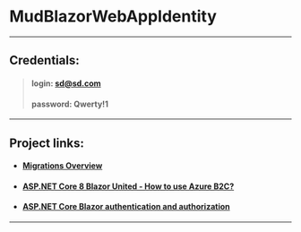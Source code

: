 # MudBlazorWebAppIdentity
---
## Credentials:
>#### login: sd@sd.com 
>#### password: Qwerty!1
---
## Project links:
- #### [Migrations Overview](https://learn.microsoft.com/en-us/ef/core/managing-schemas/migrations/?tabs=dotnet-core-cli)

- #### [ASP.NET Core 8 Blazor United - How to use Azure B2C?](https://stackoverflow.com/questions/77085474/asp-net-core-8-blazor-united-how-to-use-azure-b2c)

- #### [ASP.NET Core Blazor authentication and authorization](https://learn.microsoft.com/en-us/aspnet/core/blazor/security/?view=aspnetcore-8.0)


---
